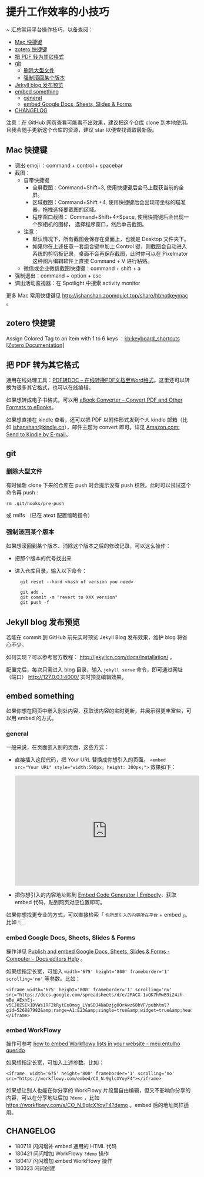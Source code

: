 

# 提升工作效率的小技巧

~ 汇总常用平台操作技巧，以备查阅：

<!-- START doctoc generated TOC please keep comment here to allow auto update -->
<!-- DON'T EDIT THIS SECTION, INSTEAD RE-RUN doctoc TO UPDATE -->


- [Mac 快捷键](#mac-%E5%BF%AB%E6%8D%B7%E9%94%AE)
- [zotero 快捷键](#zotero-%E5%BF%AB%E6%8D%B7%E9%94%AE)
- [把 PDF 转为其它格式](#%E6%8A%8A-pdf-%E8%BD%AC%E4%B8%BA%E5%85%B6%E5%AE%83%E6%A0%BC%E5%BC%8F)
- [git](#git)
  - [删除大型文件](#%E5%88%A0%E9%99%A4%E5%A4%A7%E5%9E%8B%E6%96%87%E4%BB%B6)
  - [强制滚回某个版本](#%E5%BC%BA%E5%88%B6%E6%BB%9A%E5%9B%9E%E6%9F%90%E4%B8%AA%E7%89%88%E6%9C%AC)
- [Jekyll blog 发布预览](#jekyll-blog-%E5%8F%91%E5%B8%83%E9%A2%84%E8%A7%88)
- [embed something](#embed-something)
  - [general](#general)
  - [embed Google Docs, Sheets, Slides & Forms](#embed-google-docs-sheets-slides--forms)
- [CHANGELOG](#changelog)

<!-- END doctoc generated TOC please keep comment here to allow auto update -->

注意：在 GitHub 网页查看可能看不出效果，建议把这个仓库 clone 到本地使用。且我会随手更新这个仓库的资源，建议 star 以便查找调取最新版。

## Mac 快捷键

- 调出 emoji ：command + control + spacebar
- 截图：
	- 自带快捷键
		- 全屏截图：Command+Shift+3, 使用快捷键后会马上截获当前的全屏。
		- 区域截图：Command+Shift +4, 使用快捷键后会出现带坐标的瞄准器，拖拽选择要截图的区域。
		- 程序窗口截图： Command+Shift+4+Space, 使用快捷键后会出现一个照相机的图标， 选择程序窗口，然后单击截图。
	- 注意：
		- 默认情况下，所有截图会保存在桌面上，也就是 Desktop 文件夹下。
		- 如果你在上述任意一套组合键中加上 Control 键，则截图会自动进入系统的剪切板记录，桌面不会再保存截图，此时你可以在 Pixelmator 这种图片编辑软件上直接 Command + V 进行粘贴。
	- 微信或企业微信截图快捷键：command + shift + a
- 强制退出：command + option + esc
- 调出活动监视器：在 Spotlight 中搜索 activity monitor

更多 Mac 常用快捷键见 http://ishanshan.zoomquiet.top/share/hbhotkeymac 。

## zotero 快捷键

Assign Colored Tag to an Item with 1 to 6 keys
：[kb:keyboard_shortcuts [Zotero Documentation]](https://www.zotero.org/support/kb/keyboard_shortcuts)

## 把 PDF 转为其它格式

通用在线处理工具：[PDF转DOC – 在线转换PDF文档至Word格式](http://pdf2doc.com/zh/)。这里还可以转换为很多其它格式，也可以在线编辑。


如果想转成电子书格式，可以用 [eBook Converter – Convert PDF and Other Formats to eBooks](http://toepub.com/)。

如果想直接在 kindle 查看，还可以把 PDF 以附件形式发到个人 kindle 邮箱（比如 ishanshan@kindle.cn），邮件主题为 convert 即可。详见 [Amazon.com: Send to Kindle by E-mail](https://www.amazon.com/gp/sendtokindle/email)。


## git

### 删除大型文件

有时候新 clone 下来的仓库在 push 时会提示没有 push 权限，此时可以试试这个命令再 push :

	rm .git/hooks/pre-push

或 rmlfs （已在 atext 配置缩略指令）

### 强制滚回某个版本

如果想滚回到某个版本、消除这个版本之后的修改记录，可以这么操作：

- 把那个版本的代号找出来
- 进入仓库目录，输入以下命令：

		git reset --hard <hash of version you need>

		git add .
		git commit -m "revert to XXX version"
		git push -f




## Jekyll blog 发布预览

若能在 commit 到 GitHub 前先实时预览 Jekyll Blog 发布效果，维护 blog 将省心不少。

如何实现？可以参考官方教程： http://jekyllcn.com/docs/installation/ 。

配置完后，每次只需进入 blog 目录，输入 `jekyll serve` 命令，即可通过网址（端口） http://127.0.0.1:4000/ 实时预览编辑效果。

## embed something

如果你想在网页中嵌入别处内容、获取该内容的实时更新，并展示得更丰富些，可以用 embed 的方式。

### general

一般来说，在页面嵌入别的页面，这些方式：

 - 直接插入这段代码，把 Your URL 替换成你想引入的页面。
 	 `<embed src="Your URL" style="width:500px; height: 300px;">`
	效果如下：

	<embed src="https://ishanshan.im/" style="width:500px; height: 300px;">
	
- 把你想引入的内容地址贴到 [Embed Code Generator | Embedly](http://embed.ly/code)，获取 embed 代码，贴到网页对应位置即可。

如果你想找更专业的方式，可以直接检索「  `你所想引入的内容所在平台` + embed 」。比如 👇🏻

### embed Google Docs, Sheets, Slides & Forms

操作详见 [Publish and embed Google Docs, Sheets, Slides & Forms - Computer - Docs editors Help](https://support.google.com/docs/answer/37579?co=GENIE.Platform%3DDesktop&hl=en&oco=1) 。

如果想指定长宽，可加入 `width='675' height='800' frameborder='1' scrolling='no'` 等参数。比如：


	<iframe width='675' height='800' frameborder='1' scrolling='no' src="https://docs.google.com/spreadsheets/d/e/2PACX-1vQK7hMwB9i24zh-mBe_AExhEj-v5CJOZSEk1DVWs1RF2kRytEo8msg_LVaSDJ4NaDzjg0OrAwz68hVF/pubhtml?gid=526887982&amp;range=A1:E23&amp;single=true&amp;widget=true&amp;headers=false"></iframe>

### embed WorkFlowy

操作可参考 [how to embed Workflowy lists in your website - meu entulho querido](http://entulho.fiatjaf.alhur.es/guias/how-to-embed-workflowy-lists-in-your-website/)

如果想指定长宽，可加入上述参数。比如：

	<iframe  width='675' height='800' frameborder='1' scrolling='no' src="https://workflowy.com/embed/CO_N.9glcXYoyF4"></iframe>

如果想让别人也能在你分享的 WorkFlowy 片段里自由编辑，但又不影响你分享的内容，可以在分享地址后加 `?demo` ，比如 https://workflowy.com/s/CO_N.9glcXYoyF4?demo 。embed 后的地址同样适用。

## CHANGELOG

- 180718 闪闪增补 embed 通用的 HTML 代码
- 180421 闪闪增加 WorkFlowy `?demo` 操作
- 180417 闪闪增加 embed WorkFlowy 操作
- 180323 闪闪创建


